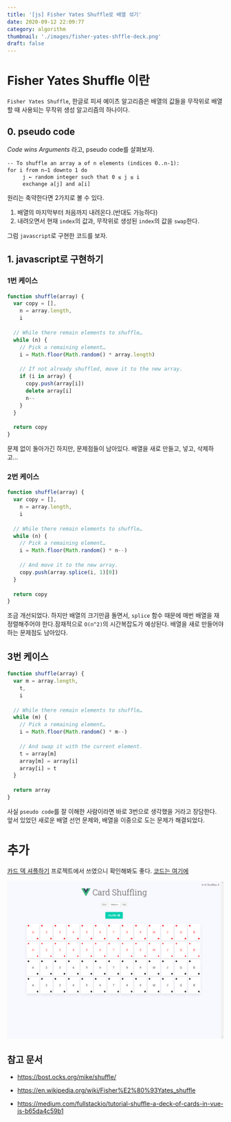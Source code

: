 ```yaml
---
title: '[js] Fisher Yates Shuffle로 배열 섞기'
date: 2020-09-12 22:09:77
category: algorithm
thumbnail: './images/fisher-yates-shffle-deck.png'
draft: false
---
```


# Fisher Yates Shuffle 이란

`Fisher Yates Shuffle`, 한글로 피셔 예이츠 알고리즘은 배열의 값들을 무작위로 배열할 때 사용되는 무작위 생성 알고리즘의 하나이다.

## 0. pseudo code

_Code wins Arguments_ 라고, pseudo code를 살펴보자.

```
-- To shuffle an array a of n elements (indices 0..n-1):
for i from n−1 downto 1 do
     j ← random integer such that 0 ≤ j ≤ i
     exchange a[j] and a[i]
```

원리는 축약한다면 2가지로 볼 수 있다.

1. 배열의 마지막부터 처음까지 내려온다.(반대도 가능하다)
2. 내려오면서 현재 `index`의 값과, 무작위로 생성된 `index`의 값을 `swap`한다.

그럼 `javascript`로 구현한 코드를 보자.

## 1. javascript로 구현하기

### 1번 케이스

```js
function shuffle(array) {
  var copy = [],
    n = array.length,
    i

  // While there remain elements to shuffle…
  while (n) {
    // Pick a remaining element…
    i = Math.floor(Math.random() * array.length)

    // If not already shuffled, move it to the new array.
    if (i in array) {
      copy.push(array[i])
      delete array[i]
      n--
    }
  }

  return copy
}
```

문제 없이 돌아가긴 하지만, 문제점들이 남아있다.
배열을 새로 만들고, 넣고, 삭제하고...

### 2번 케이스

```js
function shuffle(array) {
  var copy = [],
    n = array.length,
    i

  // While there remain elements to shuffle…
  while (n) {
    // Pick a remaining element…
    i = Math.floor(Math.random() * n--)

    // And move it to the new array.
    copy.push(array.splice(i, 1)[0])
  }

  return copy
}
```

조금 개선되었다.
하지만 배열의 크기만큼 돌면서, `splice` 함수 때문에 매번 배열을 재정렬해주어야 한다.잠재적으로 `O(n^2)`의 시간복잡도가 예상된다. 배열을 새로 만들어야 하는 문제점도 남아있다.

## 3번 케이스

```js
function shuffle(array) {
  var m = array.length,
    t,
    i

  // While there remain elements to shuffle…
  while (m) {
    // Pick a remaining element…
    i = Math.floor(Math.random() * m--)

    // And swap it with the current element.
    t = array[m]
    array[m] = array[i]
    array[i] = t
  }

  return array
}
```

사실 `pseudo code`를 잘 이해한 사람이라면 바로 3번으로 생각했을 거라고 장담한다.
앞서 있었던 새로운 배열 선언 문제와, 배열을 이중으로 도는 문제가 해결되었다.

# 추가

[카드 덱 셔플하기](https://vue-with-games.netlify.app/9.%20%EB%8D%B1%EC%85%94%ED%94%8C/index.html) 프로젝트에서 쓰였으니 확인해봐도 좋다.
[코드는 여기에](https://github.com/CaesiumY/Vue-with-Games/tree/master/9.%20%EB%8D%B1%EC%85%94%ED%94%8C)

![card shuffle](images/fisher-yates-shffle-deck.png)

## 참고 문서

- https://bost.ocks.org/mike/shuffle/

- https://en.wikipedia.org/wiki/Fisher%E2%80%93Yates_shuffle

- https://medium.com/fullstackio/tutorial-shuffle-a-deck-of-cards-in-vue-js-b65da4c59b1

